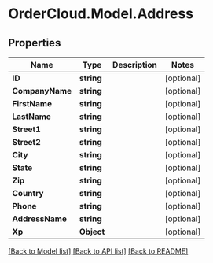 # OrderCloud.Model.Address
## Properties

Name | Type | Description | Notes
------------ | ------------- | ------------- | -------------
**ID** | **string** |  | [optional] 
**CompanyName** | **string** |  | [optional] 
**FirstName** | **string** |  | [optional] 
**LastName** | **string** |  | [optional] 
**Street1** | **string** |  | [optional] 
**Street2** | **string** |  | [optional] 
**City** | **string** |  | [optional] 
**State** | **string** |  | [optional] 
**Zip** | **string** |  | [optional] 
**Country** | **string** |  | [optional] 
**Phone** | **string** |  | [optional] 
**AddressName** | **string** |  | [optional] 
**Xp** | **Object** |  | [optional] 

[[Back to Model list]](../README.md#documentation-for-models) [[Back to API list]](../README.md#documentation-for-api-endpoints) [[Back to README]](../README.md)

